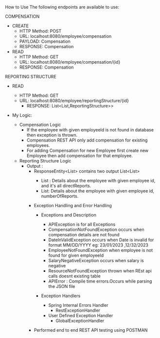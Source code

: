How to Use
The following endpoints are available to use:

COMPENSATION
* CREATE
    * HTTP Method: POST
    * URL: localhost:8080/employee/compensation
    * PAYLOAD: Compensation
    * RESPONSE: Compensation
* READ
    * HTTP Method: GET
    * URL: localhost:8080/employee/compensation/{id}
    * RESPONSE: Compensation

REPORTING STRUCTURE
* READ
    * HTTP Method: GET
    * URL: localhost:8080/employee/reportingStructure/{id}
      * RESPONSE: List<List<Employee>,ReportingStructure>>

* My Logic:
  * Compensation Logic
    * If the employee with given employeeId is not found in database then exception is thrown. 
    * Compensation REST API only add compensation for existing employees.
    * For adding Compensation for new Employee first create new Employee then add compensation for that employee.
  * Reporting Structure Logic
    * Output :
      * ResponseEntity<List<Object>> contains two output List<List<Employee><ReportingStructure>>
        * List<Employee> : Details about the employee with given employee id, and it's all directReports.
        * List<ReportingStructure>: Details about the employee with given employee id, numberOfReports.

* Exception Handling and Error Handling
  * Exceptions and Description
    *  APIException is for all Exceptions
    * CompensationNotFoundException occurs when compensation details are not found
    * DateInValidException occurs when Date is invalid for format MM/DD/YYYY eg: 23/01/2023 ,12/32/2023
    * EmployeeNotFoundException when employee is not found for given employeeId
    * SalaryNegativeException occurs when salary is negative
    * ResourceNotFoundException thrown when REst api calls doesnt existing table
    * APIError : Compile time errors.Occurs while parsing the JSON file
  
  * Exception Handlers
    * Spring Internal Errors Handler
      * RestExceptionHandler
    * User Defined Exception Handler
      * GlobalExceptionHandler

* Performed end to end REST API testing using POSTMAN
    
    

